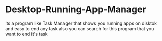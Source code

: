 # Desktop-Running-App-Manager
its a program like Task Manager that shows you running apps on disktok and easy to end any task also you can search for this program that you want to end it's task
